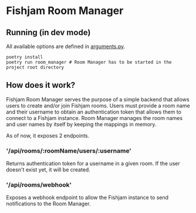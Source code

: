 # Fishjam Room Manager

## Running (in dev mode)
All available options are defined in [arguments.py](room_manager/arguments.py).

```console
poetry install
poetry run room_manager # Room Manager has to be started in the project root directory
```

## How does it work?

Fishjam Room Manager serves the purpose of a simple backend that allows users to create and/or join Fishjam rooms.
Users must provide a room name and their username to obtain an authentication token that allows them to connect to a Fishjam instance.
Room Manager manages the room names and user names by itself by keeping the mappings in memory.

As of now, it exposes 2 endpoints.

### '/api/rooms/:roomName/users/:username'

Returns authentication token for a username in a given room. If the user doesn't exist yet, it will be created.

### '/api/rooms/webhook'

Exposes a webhook endpoint to allow the Fishjam instance to send notifications to the Room Manager.
